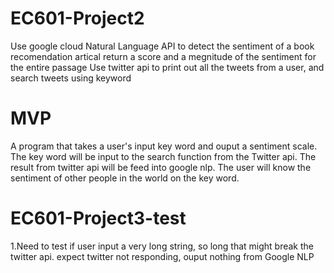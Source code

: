 # EC601-Project2 
Use google cloud Natural Language API to detect the sentiment of a book recomendation artical
return a score and a megnitude of the sentiment for the entire passage 
Use twitter api to print out all the tweets from a user, and search tweets using keyword
# MVP
A program that takes a user's input key word and ouput a sentiment scale. The key word will be input to the search function from the Twitter api.
The result from twitter api will be feed into google nlp. The user will know the sentiment of other people in the world on the key word.



 

# EC601-Project3-test
1.Need to test if user input a very long string, so long that might break the twitter api.
expect twitter not responding, ouput nothing from Google NLP
